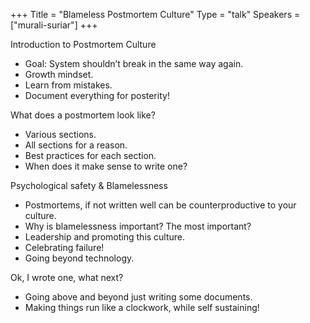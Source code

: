 +++
Title = "Blameless Postmortem Culture"
Type = "talk"
Speakers = ["murali-suriar"]
+++

Introduction to Postmortem Culture

* Goal: System shouldn’t break in the same way again.
* Growth mindset.
* Learn from mistakes.
* Document everything for posterity!

What does a postmortem look like?

* Various sections.
* All sections for a reason.
* Best practices for each section.
* When does it make sense to write one?

Psychological safety & Blamelessness

* Postmortems, if not written well can be counterproductive to your culture.
* Why is blamelessness important? The most important?
* Leadership and promoting this culture.
* Celebrating failure!
* Going beyond technology.

Ok, I wrote one, what next?

* Going above and beyond just writing some documents.
* Making things run like a clockwork, while self sustaining!



